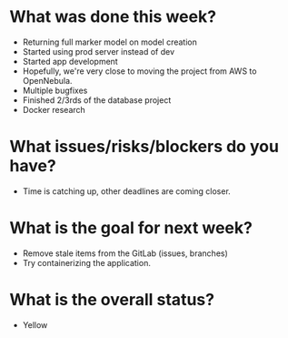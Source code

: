 # What was done this week?
- Returning full marker model on model creation
- Started using prod server instead of dev
- Started app development
- Hopefully, we're very close to moving the project from AWS to OpenNebula.
- Multiple bugfixes
- Finished 2/3rds of the database project
- Docker research

# What issues/risks/blockers do you have?
- Time is catching up, other deadlines are coming closer.

# What is the goal for next week?
- Remove stale items from the GitLab (issues, branches)
- Try containerizing the application.

# What is the overall status?
- Yellow